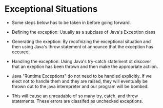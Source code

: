 # Exceptional Situations

* Some steps below has to be taken in before going forward. 

* Defining the exception: Usually as a subclass of Java's Exception class

* Generating the exeption: By recofnizing the exceptional situation and then using Java's throw statement ot announce that the exception has occured. 

* Handling the exception: Using Java's try-catch statement ot discover that an exeption has been thrown and then make the appropriate actiion. 

* Java "Runtime Exceptions" do not need to be handled explicitly. If we elect not to handle them and they are raised, they will eventually be thrown out to the java internpreter and our program will be bombed. 

* This will cause an unreadable of so many try, catch, and throw statements. These errors are classifed as unchecked exceptions. 

